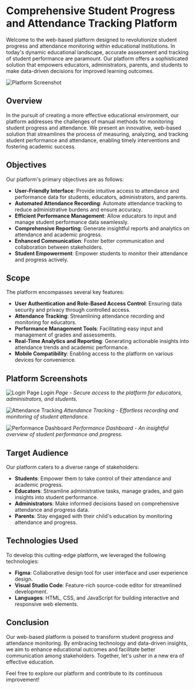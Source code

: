 # Comprehensive Student Progress and Attendance Tracking Platform

Welcome to the web-based platform designed to revolutionize student progress and attendance monitoring within educational institutions. In today's dynamic educational landscape, accurate assessment and tracking of student performance are paramount. Our platform offers a sophisticated solution that empowers educators, administrators, parents, and students to make data-driven decisions for improved learning outcomes.

![Platform Screenshot](/images/platform_screenshot.png)

## Overview

In the pursuit of creating a more effective educational environment, our platform addresses the challenges of manual methods for monitoring student progress and attendance. We present an innovative, web-based solution that streamlines the process of measuring, analyzing, and tracking student performance and attendance, enabling timely interventions and fostering academic success.

## Objectives

Our platform's primary objectives are as follows:

- **User-Friendly Interface**: Provide intuitive access to attendance and performance data for students, educators, administrators, and parents.
- **Automated Attendance Recording**: Automate attendance tracking to reduce administrative burdens and ensure accuracy.
- **Efficient Performance Management**: Allow educators to input and manage student performance data seamlessly.
- **Comprehensive Reporting**: Generate insightful reports and analytics on attendance and academic progress.
- **Enhanced Communication**: Foster better communication and collaboration between stakeholders.
- **Student Empowerment**: Empower students to monitor their attendance and progress actively.

## Scope

The platform encompasses several key features:

- **User Authentication and Role-Based Access Control**: Ensuring data security and privacy through controlled access.
- **Attendance Tracking**: Streamlining attendance recording and monitoring for educators.
- **Performance Management Tools**: Facilitating easy input and management of grades and assessments.
- **Real-Time Analytics and Reporting**: Generating actionable insights into attendance trends and academic performance.
- **Mobile Compatibility**: Enabling access to the platform on various devices for convenience.

## Platform Screenshots

![Login Page](/images/login_page.png)
*Login Page - Secure access to the platform for educators, administrators, and students.*

![Attendance Tracking](/images/attendance_tracking.png)
*Attendance Tracking - Effortless recording and monitoring of student attendance.*

![Performance Dashboard](/images/performance_dashboard.png)
*Performance Dashboard - An insightful overview of student performance and progress.*

## Target Audience

Our platform caters to a diverse range of stakeholders:

- **Students**: Empower them to take control of their attendance and academic progress.
- **Educators**: Streamline administrative tasks, manage grades, and gain insights into student performance.
- **Administrators**: Make informed decisions based on comprehensive attendance and progress data.
- **Parents**: Stay engaged with their child's education by monitoring attendance and progress.

## Technologies Used

To develop this cutting-edge platform, we leveraged the following technologies:

- **Figma**: Collaborative design tool for user interface and user experience design.
- **Visual Studio Code**: Feature-rich source-code editor for streamlined development.
- **Languages**: HTML, CSS, and JavaScript for building interactive and responsive web elements.

## Conclusion

Our web-based platform is poised to transform student progress and attendance monitoring. By embracing technology and data-driven insights, we aim to enhance educational outcomes and facilitate better communication among stakeholders. Together, let's usher in a new era of effective education.

Feel free to explore our platform and contribute to its continuous improvement!
